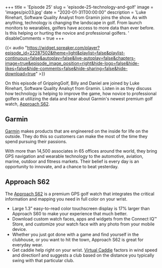 +++
title = 'Episode 25'
slug = 'episode-25-technology-and-golf'
image = 'images/pic03.jpg'
date = "2020-01-31T00:00:00"
description = 'Luke Rinehart, Software Quality Analyst from Gramin joins the show. As with anything, technology is changing the landscape in golf. From launch monitors to wearables, golfers have access to more data than ever before. Is this helping or hurting the novice and professional golfers. '
disableComments = true
+++

{{< audio "https://widget.spreaker.com/player?episode_id=22287502&theme=light&playlist=false&playlist-continuous=false&autoplay=false&live-autoplay=false&chapters-image=true&episode_image_position=right&hide-logo=false&hide-likes=false&hide-comments=false&hide-sharing=false&hide-download=true" >}}

On this episode of GrippingGolf, Billy and Daniel are joined by Luke Rinehart, Software Quality Analsyt from Gramin. Listen in as they discuss how technology is helping to improve the game, how novice to professional golfers at utilizing the data and hear about Garmin's newest premium golf watch, [Approach S62](https://buy.garmin.com/en-US/US/p/647267/).

## Garmin

[Garmin](https://www.garmin.com/en-US/) makes products that are engineered on the inside for life on the outside. They do this so customers can make the most of the time they spend pursuing their passions.

With more than 14,500 associates in 65 offices around the world, they bring GPS navigation and wearable technology to the automotive, aviation, marine, outdoor and fitness markets. Their belief is every day is an opportunity to innovate, and a chance to beat yesterday. 


## Approach S62

The [Approach S62](https://buy.garmin.com/en-US/US/p/647267/) is a premium GPS golf watch that integrates the critical information and mapping you need in full color on your wrist.
- Large 1.3” easy-to-read color touchscreen display is 17% larger than Approach S60 to make your experience that much better.
- Download custom watch faces, apps and widgets from the Connect IQ™ Store, and customize your watch face with any photo from your mobile device.
- Whether you just got done with a game and find yourself in the clubhouse, or you want to hit the town, Approach S62 is great for everyday wear.
- Get caddie help right on your wrist. [Virtual Caddie](https://www.garmin.com/en-US/garmin-technology/golf-science/distance-measurement/virtual-caddie/) factors in wind speed and direction1 and suggests a club based on the distance you typically swing with that particular club.


